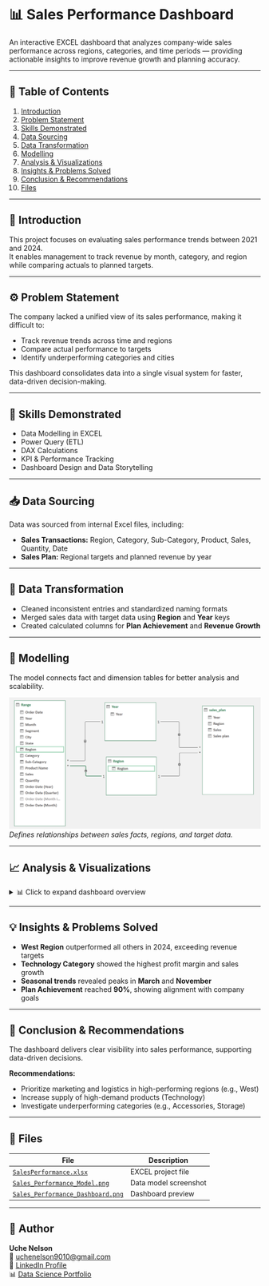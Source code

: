 # 📊 Sales Performance Dashboard  

An interactive EXCEL dashboard that analyzes company-wide sales performance across regions, categories, and time periods — providing actionable insights to improve revenue growth and planning accuracy.  

---

## 🧩 Table of Contents  
1. [Introduction](#-introduction)  
2. [Problem Statement](#-problem-statement)  
3. [Skills Demonstrated](#-skills-demonstrated)  
4. [Data Sourcing](#-data-sourcing)  
5. [Data Transformation](#-data-transformation)  
6. [Modelling](#-modelling)  
7. [Analysis & Visualizations](#-analysis--visualizations)  
8. [Insights & Problems Solved](#-insights--problems-solved)  
9. [Conclusion & Recommendations](#-conclusion--recommendations)  
10. [Files](#-files)  

---

## 📘 Introduction  
This project focuses on evaluating sales performance trends between 2021 and 2024.  
It enables management to track revenue by month, category, and region while comparing actuals to planned targets.  

---

## ⚙️ Problem Statement  
The company lacked a unified view of its sales performance, making it difficult to:  
- Track revenue trends across time and regions  
- Compare actual performance to targets  
- Identify underperforming categories and cities  

This dashboard consolidates data into a single visual system for faster, data-driven decision-making.  

---

## 🧠 Skills Demonstrated  
- Data Modelling in EXCEL  
- Power Query (ETL)  
- DAX Calculations  
- KPI & Performance Tracking  
- Dashboard Design and Data Storytelling  

---

## 📥 Data Sourcing  
Data was sourced from internal Excel files, including:  
- **Sales Transactions:** Region, Category, Sub-Category, Product, Sales, Quantity, Date  
- **Sales Plan:** Regional targets and planned revenue by year  

---

## 🔄 Data Transformation  
- Cleaned inconsistent entries and standardized naming formats  
- Merged sales data with target data using **Region** and **Year** keys  
- Created calculated columns for **Plan Achievement** and **Revenue Growth**  

---

## 🧩 Modelling  
The model connects fact and dimension tables for better analysis and scalability.  

![Data Model](./Assets/Sales_Performance_Model.png)  
*Defines relationships between sales facts, regions, and target data.*

---

## 📈 Analysis & Visualizations  

<details>
<summary>📊 Click to expand dashboard overview</summary>

- **Revenue by Month:** Trends from 2021–2024  
- **Sales by Category:** Comparison of Furniture, Office Supplies, and Technology  
- **Revenue by Region:** Sales performance by Central, East, South, and West  
- **Sales Shares by Subcategory:** Contribution of products to total revenue  
- **Plan Achievement Gauge:** Measures progress toward annual targets  
- **Rating of Cities:** Displays top-performing and low-performing cities  

![Sales Performance Dashboard](./Assets/Sales_Performance_Dashboard.png)  
*Comprehensive overview of sales distribution, category performance, and KPI tracking.*

</details>

---

## 💡 Insights & Problems Solved  
- **West Region** outperformed all others in 2024, exceeding revenue targets  
- **Technology Category** showed the highest profit margin and sales growth  
- **Seasonal trends** revealed peaks in **March** and **November**  
- **Plan Achievement** reached **90%**, showing alignment with company goals  

---

## 🧾 Conclusion & Recommendations  
The dashboard delivers clear visibility into sales performance, supporting data-driven decisions.  

**Recommendations:**  
- Prioritize marketing and logistics in high-performing regions (e.g., West)  
- Increase supply of high-demand products (Technology)  
- Investigate underperforming categories (e.g., Accessories, Storage)  

---

## 📂 Files  
| File | Description |
|------|--------------|
| [`SalesPerformance.xlsx`](./SalesPerformance.xlsx) | EXCEL project file |
| [`Sales_Performance_Model.png`](./Assets/Sales_Performance_Model.png) | Data model screenshot |
| [`Sales_Performance_Dashboard.png`](./Assets/Sales_Performance_Dashboard.png) | Dashboard preview |

---

## 💬 Author  
**Uche Nelson**  
📧 [uchenelson9010@gmail.com](mailto:uchenelson9010@gmail.com)  
🔗 [LinkedIn Profile](https://www.linkedin.com/in/uche-chukwuemeka-nelson/)  
📊 [Data Science Portfolio](https://datascienceportfol.io/UcheNelson)
